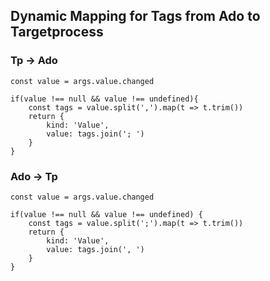 ## Dynamic Mapping for Tags from Ado to Targetprocess

### Tp -> Ado

```
const value = args.value.changed

if(value !== null && value !== undefined){
    const tags = value.split(',').map(t => t.trim())
    return {
        kind: 'Value',
        value: tags.join('; ')
    }
}
```


### Ado -> Tp

```
const value = args.value.changed

if(value !== null && value !== undefined) {
    const tags = value.split(';').map(t => t.trim())
    return {
        kind: 'Value',
        value: tags.join(', ')
    }
}
```
